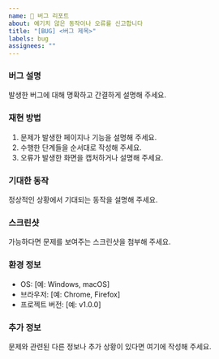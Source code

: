 ```yaml
---
name: 🐞 버그 리포트
about: 예기치 않은 동작이나 오류를 신고합니다
title: "[BUG] <버그 제목>"
labels: bug
assignees: ""
---
```


### 버그 설명

발생한 버그에 대해 명확하고 간결하게 설명해 주세요.

### 재현 방법

1. 문제가 발생한 페이지나 기능을 설명해 주세요.
2. 수행한 단계들을 순서대로 작성해 주세요.
3. 오류가 발생한 화면을 캡처하거나 설명해 주세요.

### 기대한 동작

정상적인 상황에서 기대되는 동작을 설명해 주세요.

### 스크린샷

가능하다면 문제를 보여주는 스크린샷을 첨부해 주세요.

### 환경 정보

- OS: [예: Windows, macOS]
- 브라우저: [예: Chrome, Firefox]
- 프로젝트 버전: [예: v1.0.0]

### 추가 정보

문제와 관련된 다른 정보나 추가 상황이 있다면 여기에 작성해 주세요.
